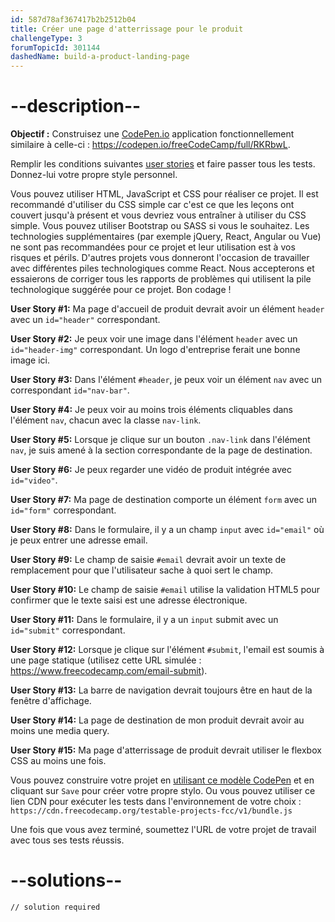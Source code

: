 ```yaml
---
id: 587d78af367417b2b2512b04
title: Créer une page d'atterrissage pour le produit
challengeType: 3
forumTopicId: 301144
dashedName: build-a-product-landing-page
---
```


# --description--

**Objectif :** Construisez une [CodePen.io](https://codepen.io) application fonctionnellement similaire à celle-ci : <https://codepen.io/freeCodeCamp/full/RKRbwL>.

Remplir les conditions suivantes [user stories](https://en.wikipedia.org/wiki/User_story) et faire passer tous les tests. Donnez-lui votre propre style personnel.

Vous pouvez utiliser HTML, JavaScript et CSS pour réaliser ce projet. Il est recommandé d'utiliser du CSS simple car c'est ce que les leçons ont couvert jusqu'à présent et vous devriez vous entraîner à utiliser du CSS simple. Vous pouvez utiliser Bootstrap ou SASS si vous le souhaitez. Les technologies supplémentaires (par exemple jQuery, React, Angular ou Vue) ne sont pas recommandées pour ce projet et leur utilisation est à vos risques et périls. D'autres projets vous donneront l'occasion de travailler avec différentes piles technologiques comme React. Nous accepterons et essaierons de corriger tous les rapports de problèmes qui utilisent la pile technologique suggérée pour ce projet. Bon codage !

**User Story #1:** Ma page d'accueil de produit devrait avoir un élément `header` avec un `id="header"` correspondant.

**User Story #2:** Je peux voir une image dans l'élément `header` avec un `id="header-img"` correspondant. Un logo d'entreprise ferait une bonne image ici.

**User Story #3:** Dans l'élément `#header`, je peux voir un élément `nav` avec un correspondant `id="nav-bar"`.

**User Story #4:** Je peux voir au moins trois éléments cliquables dans l'élément `nav`, chacun avec la classe `nav-link`.

**User Story #5:** Lorsque je clique sur un bouton `.nav-link` dans l'élément `nav`, je suis amené à la section correspondante de la page de destination.

**User Story #6:** Je peux regarder une vidéo de produit intégrée avec `id="video"`.

**User Story #7:** Ma page de destination comporte un élément `form` avec un `id="form"` correspondant.

**User Story #8:** Dans le formulaire, il y a un champ `input` avec `id="email"` où je peux entrer une adresse email.

**User Story #9:** Le champ de saisie `#email` devrait avoir un texte de remplacement pour que l'utilisateur sache à quoi sert le champ.

**User Story #10:** Le champ de saisie `#email` utilise la validation HTML5 pour confirmer que le texte saisi est une adresse électronique.

**User Story #11:** Dans le formulaire, il y a un `input` submit avec un `id="submit"` correspondant.

**User Story #12:** Lorsque je clique sur l'élément `#submit`, l'email est soumis à une page statique (utilisez cette URL simulée : <https://www.freecodecamp.com/email-submit>).

**User Story #13:** La barre de navigation devrait toujours être en haut de la fenêtre d'affichage.

**User Story #14:** La page de destination de mon produit devrait avoir au moins une media query.

**User Story #15:** Ma page d'atterrissage de produit devrait utiliser le flexbox CSS au moins une fois.

Vous pouvez construire votre projet en <a href='https://codepen.io/pen?template=MJjpwO' target='_blank' rel='nofollow'>utilisant ce modèle CodePen</a> et en cliquant sur `Save` pour créer votre propre stylo. Ou vous pouvez utiliser ce lien CDN pour exécuter les tests dans l'environnement de votre choix : `https://cdn.freecodecamp.org/testable-projects-fcc/v1/bundle.js`

Une fois que vous avez terminé, soumettez l'URL de votre projet de travail avec tous ses tests réussis.

# --solutions--

```html
// solution required
```
